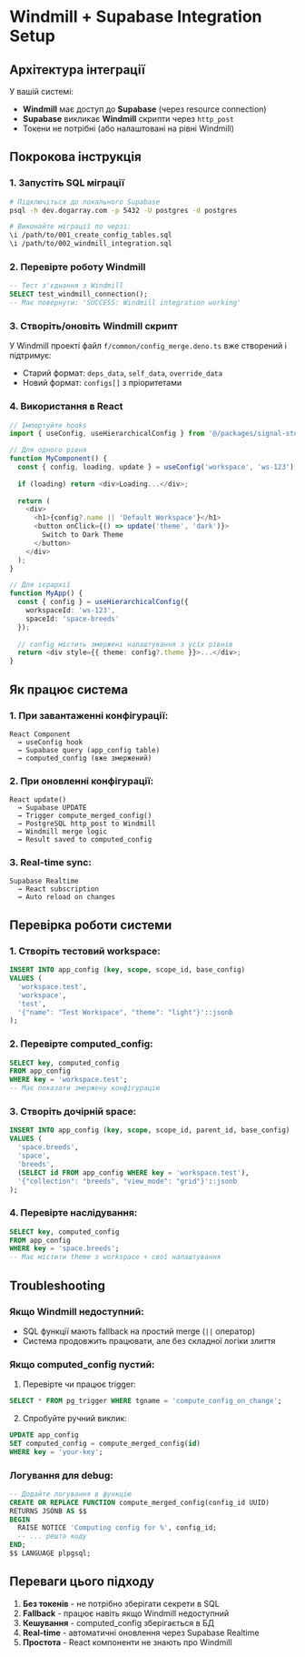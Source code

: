 # Windmill + Supabase Integration Setup

## Архітектура інтеграції

У вашій системі:
- **Windmill** має доступ до **Supabase** (через resource connection)
- **Supabase** викликає **Windmill** скрипти через `http_post`
- Токени не потрібні (або налаштовані на рівні Windmill)

## Покрокова інструкція

### 1. Запустіть SQL міграції

```bash
# Підключіться до локального Supabase
psql -h dev.dogarray.com -p 5432 -U postgres -d postgres

# Виконайте міграції по черзі:
\i /path/to/001_create_config_tables.sql
\i /path/to/002_windmill_integration.sql
```

### 2. Перевірте роботу Windmill

```sql
-- Тест з'єднання з Windmill
SELECT test_windmill_connection();
-- Має повернути: 'SUCCESS: Windmill integration working'
```

### 3. Створіть/оновіть Windmill скрипт

У Windmill проекті файл `f/common/config_merge.deno.ts` вже створений і підтримує:
- Старий формат: `deps_data`, `self_data`, `override_data`
- Новий формат: `configs[]` з пріоритетами

### 4. Використання в React

```typescript
// Імпортуйте hooks
import { useConfig, useHierarchicalConfig } from '@/packages/signal-store/src/config/useConfig';

// Для одного рівня
function MyComponent() {
  const { config, loading, update } = useConfig('workspace', 'ws-123');
  
  if (loading) return <div>Loading...</div>;
  
  return (
    <div>
      <h1>{config?.name || 'Default Workspace'}</h1>
      <button onClick={() => update('theme', 'dark')}>
        Switch to Dark Theme
      </button>
    </div>
  );
}

// Для ієрархії
function MyApp() {
  const { config } = useHierarchicalConfig({
    workspaceId: 'ws-123',
    spaceId: 'space-breeds'
  });
  
  // config містить змержені налаштування з усіх рівнів
  return <div style={{ theme: config?.theme }}>...</div>;
}
```

## Як працює система

### 1. При завантаженні конфігурації:
```
React Component 
  → useConfig hook
  → Supabase query (app_config table)
  → computed_config (вже змержений)
```

### 2. При оновленні конфігурації:
```
React update() 
  → Supabase UPDATE 
  → Trigger compute_merged_config()
  → PostgreSQL http_post to Windmill
  → Windmill merge logic
  → Result saved to computed_config
```

### 3. Real-time sync:
```
Supabase Realtime 
  → React subscription
  → Auto reload on changes
```

## Перевірка роботи системи

### 1. Створіть тестовий workspace:

```sql
INSERT INTO app_config (key, scope, scope_id, base_config)
VALUES (
  'workspace.test',
  'workspace',
  'test',
  '{"name": "Test Workspace", "theme": "light"}'::jsonb
);
```

### 2. Перевірте computed_config:

```sql
SELECT key, computed_config 
FROM app_config 
WHERE key = 'workspace.test';
-- Має показати змержену конфігурацію
```

### 3. Створіть дочірній space:

```sql
INSERT INTO app_config (key, scope, scope_id, parent_id, base_config)
VALUES (
  'space.breeds',
  'space', 
  'breeds',
  (SELECT id FROM app_config WHERE key = 'workspace.test'),
  '{"collection": "breeds", "view_mode": "grid"}'::jsonb
);
```

### 4. Перевірте наслідування:

```sql
SELECT key, computed_config 
FROM app_config 
WHERE key = 'space.breeds';
-- Має містити theme з workspace + свої налаштування
```

## Troubleshooting

### Якщо Windmill недоступний:
- SQL функції мають fallback на простий merge (`||` оператор)
- Система продовжить працювати, але без складної логіки злиття

### Якщо computed_config пустий:
1. Перевірте чи працює trigger:
```sql
SELECT * FROM pg_trigger WHERE tgname = 'compute_config_on_change';
```

2. Спробуйте ручний виклик:
```sql
UPDATE app_config 
SET computed_config = compute_merged_config(id)
WHERE key = 'your-key';
```

### Логування для debug:
```sql
-- Додайте логування в функцію
CREATE OR REPLACE FUNCTION compute_merged_config(config_id UUID)
RETURNS JSONB AS $$
BEGIN
  RAISE NOTICE 'Computing config for %', config_id;
  -- ... решта коду
END;
$$ LANGUAGE plpgsql;
```

## Переваги цього підходу

1. **Без токенів** - не потрібно зберігати секрети в SQL
2. **Fallback** - працює навіть якщо Windmill недоступний
3. **Кешування** - computed_config зберігається в БД
4. **Real-time** - автоматичні оновлення через Supabase Realtime
5. **Простота** - React компоненти не знають про Windmill